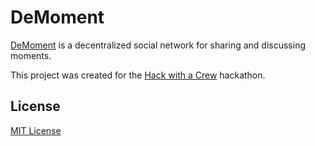 # DeMoment
[DeMoment](https://demoment.deta.dev) is a decentralized social network for sharing and discussing moments.

This project was created for the [Hack with a Crew](https://hackwithacrew.devpost.com/) hackathon.

## License
[MIT License](license.txt)
